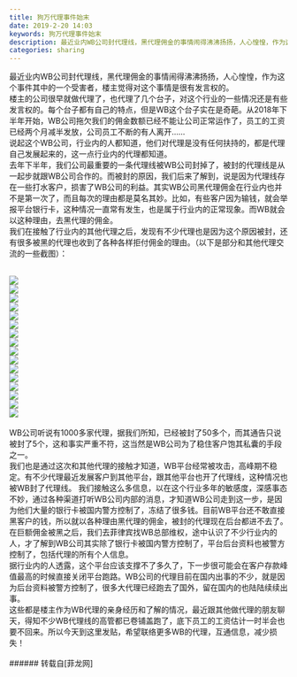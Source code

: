 ```yaml
---
title: 狗万代理事件始末
date: 2019-2-20 14:03
keywords: 狗万代理事件始末
description: 最近业内WB公司封代理线，黑代理佣金的事情闹得沸沸扬扬，人心惶惶，作为这个事件其中的一个受害者，楼主觉得对这个事情是很有发言权的。楼主的公司很早就做代理了，也代理了几个台子，对这个行业的一些情况还是有些发言权的。每个台子都有自己的特点，但是WB这个台子实在是奇葩。从2018年下半年开始，WB公司拖欠我们的佣金数额已经不能让公司正常运作了，员工的工资已经两个月减半发放，公司员工不断的有人离开……说起这个WB公司，行业内的人都知道，他们对代理是没有任何扶持的，都是代理自己发展起来的，这一点行业内的代理都知道。去年下半年，我们公司最重要的一条代理线被WB公司封掉了，被封的代理线是从一起步就跟WB公司合作的。而被封的原因，我们后来了解到，说是因为代理线存在一些打水客户，损害了WB公司的利益。其实WB公司黑代理佣金在行业内也并不是第一次了，而且每次的理由都是莫名其妙。比如，有些客户因为输钱，就会举报平台银行卡，这种情况一直常有发生，也是属于行业内的正常现象。而WB就会以这种理由，去黑代理的佣金。我们在接触了行业内的其他代理之后，发现有不少代理也是因为这个原因被封，还有很多被黑的代理也收到了各种各样拒付佣金的理由。（以下是部分和其他代理交流的一些截图）：WB公司听说有1000多家代理，据我们所知，已经被封了50多个，而其通告只说被封了5个，这和事实严重不符，这当然是WB公司为了稳住客户饱其私囊的手段之一。我们也是通过这次和其他代理的接触才知道，WB平台经常被攻击，高峰期不稳定。有不少代理最近发展客户到其他平台，跟其他平台也开了代理线，这种情况也被WB封了代理线。 我们接触这么多信息，以在这个行业多年的敏感度，深感事态不妙，通过各种渠道打听WB公司内部的消息，才知道WB公司走到这一步，是因为他们大量的银行卡被国内警方控制了，冻结了很多钱。目前WB平台还不敢直接黑客户的钱，所以就以各种理由黑代理的佣金，被封的代理现在后台都进不去了。在巨额佣金被黑之后，我们去菲律宾找WB总部维权，途中认识了不少行业内的人，才了解到WB公司其实除了银行卡被国内警方控制了，平台后台资料也被警方控制了，包括代理的所有个人信息。据行业内的人透露，这个平台应该支撑不了多久了，下一步很可能会在客户存款峰值最高的时候直接关闭平台跑路。WB公司的代理目前在国内出事的不少，就是因为后台资料被警方控制了，很多大代理已经跑去了国外，留在国内的也陆陆续续出事。这些都是楼主作为WB代理的亲身经历和了解的情况，最近跟其他做代理的朋友聊天，得知不少WB代理线的高管都已卷铺盖跑了，底下员工的工资估计一时半会也要不回来。所以今天到这里发贴，希望联络更多WB的代理，互通信息，减少损失！
categories: sharing
---
```

<td class="t_f" id="postmessage_3077671">

最近业内WB公司封代理线，黑代理佣金的事情闹得沸沸扬扬，人心惶惶，作为这个事件其中的一个受害者，楼主觉得对这个事情是很有发言权的。<br/>
楼主的公司很早就做代理了，也代理了几个台子，对这个行业的一些情况还是有些发言权的。每个台子都有自己的特点，但是WB这个台子实在是奇葩。从2018年下半年开始，WB公司拖欠我们的佣金数额已经不能让公司正常运作了，员工的工资已经两个月减半发放，公司员工不断的有人离开……<br/>
说起这个WB公司，行业内的人都知道，他们对代理是没有任何扶持的，都是代理自己发展起来的，这一点行业内的代理都知道。<br/>
去年下半年，我们公司最重要的一条代理线被WB公司封掉了，被封的代理线是从一起步就跟WB公司合作的。而被封的原因，我们后来了解到，说是因为代理线存在一些打水客户，损害了WB公司的利益。其实WB公司黑代理佣金在行业内也并不是第一次了，而且每次的理由都是莫名其妙。比如，有些客户因为输钱，就会举报平台银行卡，这种情况一直常有发生，也是属于行业内的正常现象。而WB就会以这种理由，去黑代理的佣金。<br/>
我们在接触了行业内的其他代理之后，发现有不少代理也是因为这个原因被封，还有很多被黑的代理也收到了各种各样拒付佣金的理由。（以下是部分和其他代理交流的一些截图）：<br/>
<br/>

<img aid="1090287" data-cf-modified-bbf974332344ffa11deca262-="" file="data/attachment/forum/201902/20/135921mns2fggmaag1gfc2.png.thumb.jpg" id="aimg_1090287" inpost="1" onclick="" onmouseover="" src="http://www.flw.ph/data/attachment/forum/201902/20/135921mns2fggmaag1gfc2.png" style="cursor:pointer" zoomfile="data/attachment/forum/201902/20/135921mns2fggmaag1gfc2.png"/>


<br/>

<img aid="1090288" data-cf-modified-bbf974332344ffa11deca262-="" file="data/attachment/forum/201902/20/135929cuw2ffooknkrukbb.png.thumb.jpg" id="aimg_1090288" inpost="1" onclick="" onmouseover="" src="http://www.flw.ph/data/attachment/forum/201902/20/135929cuw2ffooknkrukbb.png" style="cursor:pointer" zoomfile="data/attachment/forum/201902/20/135929cuw2ffooknkrukbb.png"/>


<br/>

<img aid="1090289" data-cf-modified-bbf974332344ffa11deca262-="" file="data/attachment/forum/201902/20/135939ykllqllykkjlkciz.png.thumb.jpg" id="aimg_1090289" inpost="1" onclick="" onmouseover="" src="http://www.flw.ph/data/attachment/forum/201902/20/135939ykllqllykkjlkciz.png" style="cursor:pointer" zoomfile="data/attachment/forum/201902/20/135939ykllqllykkjlkciz.png"/>


<br/>

<img aid="1090291" data-cf-modified-bbf974332344ffa11deca262-="" file="data/attachment/forum/201902/20/135950k3y81ub31jxyulbd.png.thumb.jpg" id="aimg_1090291" inpost="1" onclick="" onmouseover="" src="http://www.flw.ph/data/attachment/forum/201902/20/135950k3y81ub31jxyulbd.png" style="cursor:pointer" zoomfile="data/attachment/forum/201902/20/135950k3y81ub31jxyulbd.png"/>


<br/>

<img aid="1090292" data-cf-modified-bbf974332344ffa11deca262-="" file="data/attachment/forum/201902/20/140001hsotpz9hi133lk1z.png.thumb.jpg" id="aimg_1090292" inpost="1" onclick="" onmouseover="" src="http://www.flw.ph/data/attachment/forum/201902/20/140001hsotpz9hi133lk1z.png" style="cursor:pointer" zoomfile="data/attachment/forum/201902/20/140001hsotpz9hi133lk1z.png"/>


<br/>

<img aid="1090294" data-cf-modified-bbf974332344ffa11deca262-="" file="data/attachment/forum/201902/20/140013pq5580kppu3ukuq8.png.thumb.jpg" id="aimg_1090294" inpost="1" onclick="" onmouseover="" src="http://www.flw.ph/data/attachment/forum/201902/20/140013pq5580kppu3ukuq8.png" style="cursor:pointer" zoomfile="data/attachment/forum/201902/20/140013pq5580kppu3ukuq8.png"/>


<br/>

<img aid="1090295" data-cf-modified-bbf974332344ffa11deca262-="" file="data/attachment/forum/201902/20/140022h1q8mwnvsx1peprz.png.thumb.jpg" id="aimg_1090295" inpost="1" onclick="" onmouseover="" src="http://www.flw.ph/data/attachment/forum/201902/20/140022h1q8mwnvsx1peprz.png" style="cursor:pointer" zoomfile="data/attachment/forum/201902/20/140022h1q8mwnvsx1peprz.png"/>


<br/>

<img aid="1090296" data-cf-modified-bbf974332344ffa11deca262-="" file="data/attachment/forum/201902/20/140036gxg6ja84b9gv7aoa.png.thumb.jpg" id="aimg_1090296" inpost="1" onclick="" onmouseover="" src="http://www.flw.ph/data/attachment/forum/201902/20/140036gxg6ja84b9gv7aoa.png" style="cursor:pointer" zoomfile="data/attachment/forum/201902/20/140036gxg6ja84b9gv7aoa.png"/>


<br/>

<img aid="1090297" data-cf-modified-bbf974332344ffa11deca262-="" file="data/attachment/forum/201902/20/140047byuu99z9sgws5vws.png.thumb.jpg" id="aimg_1090297" inpost="1" onclick="" onmouseover="" src="http://www.flw.ph/data/attachment/forum/201902/20/140047byuu99z9sgws5vws.png" style="cursor:pointer" zoomfile="data/attachment/forum/201902/20/140047byuu99z9sgws5vws.png"/>


<br/>

<img aid="1090298" data-cf-modified-bbf974332344ffa11deca262-="" file="data/attachment/forum/201902/20/140059eiwmblb51551mzwv.png.thumb.jpg" id="aimg_1090298" inpost="1" onclick="" onmouseover="" src="http://www.flw.ph/data/attachment/forum/201902/20/140059eiwmblb51551mzwv.png" style="cursor:pointer" zoomfile="data/attachment/forum/201902/20/140059eiwmblb51551mzwv.png"/>


<br/>

<img aid="1090299" data-cf-modified-bbf974332344ffa11deca262-="" file="data/attachment/forum/201902/20/140109yf1kwhghgmv4szuf.png.thumb.jpg" id="aimg_1090299" inpost="1" onclick="" onmouseover="" src="http://www.flw.ph/data/attachment/forum/201902/20/140109yf1kwhghgmv4szuf.png" style="cursor:pointer" zoomfile="data/attachment/forum/201902/20/140109yf1kwhghgmv4szuf.png"/>


<br/>

<img aid="1090303" data-cf-modified-bbf974332344ffa11deca262-="" file="data/attachment/forum/201902/20/140115i2989wmf98ii8m99.png.thumb.jpg" id="aimg_1090303" inpost="1" onclick="" onmouseover="" src="http://www.flw.ph/data/attachment/forum/201902/20/140115i2989wmf98ii8m99.png" style="cursor:pointer" zoomfile="data/attachment/forum/201902/20/140115i2989wmf98ii8m99.png"/>


<br/>

<img aid="1090309" data-cf-modified-bbf974332344ffa11deca262-="" file="data/attachment/forum/201902/20/140119rzq8alfcqfaseb69.png.thumb.jpg" id="aimg_1090309" inpost="1" onclick="" onmouseover="" src="http://www.flw.ph/data/attachment/forum/201902/20/140119rzq8alfcqfaseb69.png" style="cursor:pointer" zoomfile="data/attachment/forum/201902/20/140119rzq8alfcqfaseb69.png"/>


<br/>

<img aid="1090318" data-cf-modified-bbf974332344ffa11deca262-="" file="data/attachment/forum/201902/20/140124vqpbxlz9aya3q1l9.png.thumb.jpg" id="aimg_1090318" inpost="1" onclick="" onmouseover="" src="http://www.flw.ph/data/attachment/forum/201902/20/140124vqpbxlz9aya3q1l9.png" style="cursor:pointer" zoomfile="data/attachment/forum/201902/20/140124vqpbxlz9aya3q1l9.png"/>


<br/>

<img aid="1090320" data-cf-modified-bbf974332344ffa11deca262-="" file="data/attachment/forum/201902/20/140128pnnnvndnjn0pu01x.png.thumb.jpg" id="aimg_1090320" inpost="1" onclick="" onmouseover="" src="http://www.flw.ph/data/attachment/forum/201902/20/140128pnnnvndnjn0pu01x.png" style="cursor:pointer" zoomfile="data/attachment/forum/201902/20/140128pnnnvndnjn0pu01x.png"/>


<br/>

<img aid="1090321" data-cf-modified-bbf974332344ffa11deca262-="" file="data/attachment/forum/201902/20/140135re4w8yrw2hlweqs8.png.thumb.jpg" id="aimg_1090321" inpost="1" onclick="" onmouseover="" src="http://www.flw.ph/data/attachment/forum/201902/20/140135re4w8yrw2hlweqs8.png" style="cursor:pointer" zoomfile="data/attachment/forum/201902/20/140135re4w8yrw2hlweqs8.png"/>


<br/>
<br/>
WB公司听说有1000多家代理，据我们所知，已经被封了50多个，而其通告只说被封了5个，这和事实严重不符，这当然是WB公司为了稳住客户饱其私囊的手段之一。<br/>
我们也是通过这次和其他代理的接触才知道，WB平台经常被攻击，高峰期不稳定。有不少代理最近发展客户到其他平台，跟其他平台也开了代理线，这种情况也被WB封了代理线。 我们接触这么多信息，以在这个行业多年的敏感度，深感事态不妙，通过各种渠道打听WB公司内部的消息，才知道WB公司走到这一步，是因为他们大量的银行卡被国内警方控制了，冻结了很多钱。目前WB平台还不敢直接黑客户的钱，所以就以各种理由黑代理的佣金，被封的代理现在后台都进不去了。<br/>
在巨额佣金被黑之后，我们去菲律宾找WB总部维权，途中认识了不少行业内的人，才了解到WB公司其实除了银行卡被国内警方控制了，平台后台资料也被警方控制了，包括代理的所有个人信息。<br/>
据行业内的人透露，这个平台应该支撑不了多久了，下一步很可能会在客户存款峰值最高的时候直接关闭平台跑路。WB公司的代理目前在国内出事的不少，就是因为后台资料被警方控制了，很多大代理已经跑去了国外，留在国内的也陆陆续续出事。<br/>
这些都是楼主作为WB代理的亲身经历和了解的情况，最近跟其他做代理的朋友聊天，得知不少WB代理线的高管都已卷铺盖跑了，底下员工的工资估计一时半会也要不回来。所以今天到这里发贴，希望联络更多WB的代理，互通信息，减少损失！<br/>
<br/>
</td>
###### 转载自[菲龙网]